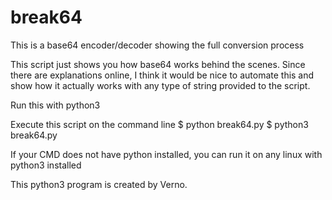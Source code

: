 # break64
This is a base64 encoder/decoder showing the full conversion process

This script just shows you how base64 works behind the scenes. Since there are explanations online, I think it would be nice to automate this and show how it actually works with any type of string provided to the script.

Run this with python3

Execute this script on the command line
$ python break64.py
$ python3 break64.py

If your CMD does not have python installed, you can run it on any linux with python3 installed

This python3 program is created by Verno.
